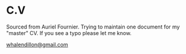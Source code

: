 C.V
===

Sourced from Auriel Fournier. Trying to maintain one document for my "master" CV. If you see a typo please let me know.

whalendillon@gmail.com
